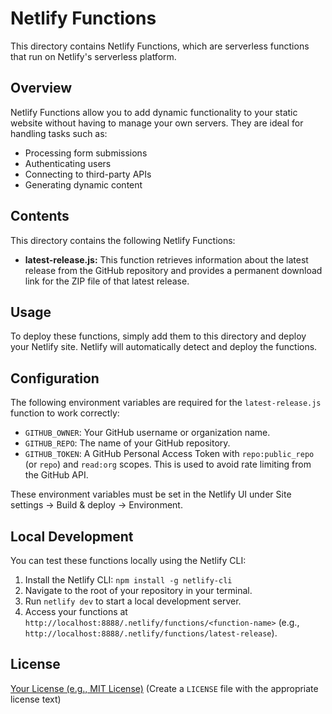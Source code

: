 # Netlify Functions

This directory contains Netlify Functions, which are serverless functions that run on Netlify's serverless platform.

## Overview

Netlify Functions allow you to add dynamic functionality to your static website without having to manage your own servers. They are ideal for handling tasks such as:

*   Processing form submissions
*   Authenticating users
*   Connecting to third-party APIs
*   Generating dynamic content

## Contents

This directory contains the following Netlify Functions:

*   **latest-release.js:** This function retrieves information about the latest release from the GitHub repository and provides a permanent download link for the ZIP file of that latest release.

## Usage

To deploy these functions, simply add them to this directory and deploy your Netlify site. Netlify will automatically detect and deploy the functions.

## Configuration

The following environment variables are required for the `latest-release.js` function to work correctly:

*   `GITHUB_OWNER`: Your GitHub username or organization name.
*   `GITHUB_REPO`: The name of your GitHub repository.
*   `GITHUB_TOKEN`: A GitHub Personal Access Token with `repo:public_repo` (or `repo`) and `read:org` scopes.  This is used to avoid rate limiting from the GitHub API.

These environment variables must be set in the Netlify UI under Site settings -> Build & deploy -> Environment.

## Local Development

You can test these functions locally using the Netlify CLI:

1.  Install the Netlify CLI: `npm install -g netlify-cli`
2.  Navigate to the root of your repository in your terminal.
3.  Run `netlify dev` to start a local development server.
4.  Access your functions at `http://localhost:8888/.netlify/functions/<function-name>` (e.g., `http://localhost:8888/.netlify/functions/latest-release`).

## License

[Your License (e.g., MIT License)](LICENSE)  (Create a `LICENSE` file with the appropriate license text)
